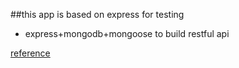 ##this app is based on express for testing


+ express+mongodb+mongoose to build restful api



[reference](http://adrianmejia.com/blog/2014/10/01/creating-a-restful-api-tutorial-with-nodejs-and-mongodb/#nodejs)